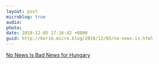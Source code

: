 ```yaml
---
layout: post
microblog: true
audio: 
photo: 
date: 2018-12-05 17:16:42 +0800
guid: http://kerim.micro.blog/2018/12/05/no-news-is.html
---
```

[No News Is Bad News for Hungary](https://www.nytimes.com/2018/12/03/opinion/hungary-orban-media-suppression.html)
